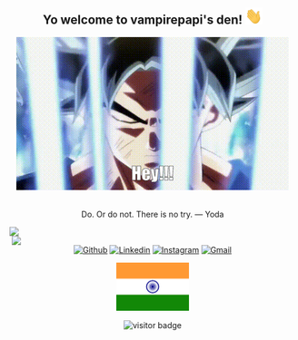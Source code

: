 <div align="center">
<h2> Yo welcome to vampirepapi's den! <img src="https://github.com/vampirepapi/vampirepapi/blob/main/assets/Hi.gif" width="30px"> </h2>
  <span title="Don't Bother Him">
  <img src="https://github.com/vampirepapi/vampirepapi/blob/main/assets/github.gif">
  </span>
  <p align="center">
  <br>
  <text>Do. Or do not. There is no try. — Yoda</text>
  </p>

  <p><img align="left" width=500 src="https://github-readme-stats.vercel.app/api?username=vampirepapi&count_private=true&theme=vue" /> <img align="right" width=500 src="https://github-readme-streak-stats.herokuapp.com/?user=vampirepapi&theme=vue" /></p>
<!--
[![Github](https://img.shields.io/badge/-Github-000?style=flat&logo=Github&logoColor=white)](https://github.com/vampirepapi/)
[![Linkedin](https://img.shields.io/badge/-LinkedIn-blue?style=flat&logo=Linkedin&logoColor=white)](https://www.linkedin.com/in/vampirepapi/)
[![Instagram](https://img.shields.io/badge/-Instagram-c13584?style=flat&labelColor=c13584&logo=instagram&logoColor=white)](https://www.instagram.com/vampire_papi/)
[![Gmail](https://img.shields.io/badge/-Gmail-c14438?style=flat&logo=Gmail&logoColor=white)](mailto:shubhamsourabh8@gmail.com)
-->
 
[![Github](https://img.shields.io/badge/github-%2324292e.svg?&style=for-the-badge&logo=github&logoColor=green)](https://github.com/vampirepapi/)
[![Linkedin](https://img.shields.io/badge/linkedin-%231E77B5.svg?&style=for-the-badge&logo=linkedin&logoColor=red)](https://www.linkedin.com/in/vampirepapi/)
[![Instagram](https://img.shields.io/badge/instagram-%23000000.svg?&style=for-the-badge&logo=instagram&logoColor=blue)](https://www.instagram.com/vampire_papi/)
[![Gmail](https://img.shields.io/badge/Gmail-D14836?style=for-the-badge&logo=gmail&logoColor=cyan)](mailto:shubhamsourabh8@gmail.com)

</div>

<div align="center">
  <img alt="centered image" height="85" src="https://github.com/vampirepapi/vampirepapi/blob/main/assets/Indian%20Flag.png"/>
  </div>
<p  align="center">
  <img src="https://visitor-badge.glitch.me/badge?page_id=vampirepapi.vampirepapi" alt="visitor badge"/>
</p>
